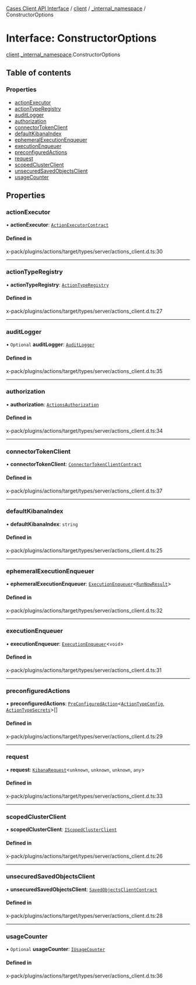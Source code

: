 [Cases Client API Interface](../README.md) / [client](../modules/client.md) / [\_internal\_namespace](../modules/client._internal_namespace.md) / ConstructorOptions

# Interface: ConstructorOptions

[client](../modules/client.md).[_internal_namespace](../modules/client._internal_namespace.md).ConstructorOptions

## Table of contents

### Properties

- [actionExecutor](client._internal_namespace.ConstructorOptions.md#actionexecutor)
- [actionTypeRegistry](client._internal_namespace.ConstructorOptions.md#actiontyperegistry)
- [auditLogger](client._internal_namespace.ConstructorOptions.md#auditlogger)
- [authorization](client._internal_namespace.ConstructorOptions.md#authorization)
- [connectorTokenClient](client._internal_namespace.ConstructorOptions.md#connectortokenclient)
- [defaultKibanaIndex](client._internal_namespace.ConstructorOptions.md#defaultkibanaindex)
- [ephemeralExecutionEnqueuer](client._internal_namespace.ConstructorOptions.md#ephemeralexecutionenqueuer)
- [executionEnqueuer](client._internal_namespace.ConstructorOptions.md#executionenqueuer)
- [preconfiguredActions](client._internal_namespace.ConstructorOptions.md#preconfiguredactions)
- [request](client._internal_namespace.ConstructorOptions.md#request)
- [scopedClusterClient](client._internal_namespace.ConstructorOptions.md#scopedclusterclient)
- [unsecuredSavedObjectsClient](client._internal_namespace.ConstructorOptions.md#unsecuredsavedobjectsclient)
- [usageCounter](client._internal_namespace.ConstructorOptions.md#usagecounter)

## Properties

### actionExecutor

• **actionExecutor**: [`ActionExecutorContract`](../modules/client._internal_namespace.md#actionexecutorcontract)

#### Defined in

x-pack/plugins/actions/target/types/server/actions_client.d.ts:30

___

### actionTypeRegistry

• **actionTypeRegistry**: [`ActionTypeRegistry`](../classes/client._internal_namespace.ActionTypeRegistry.md)

#### Defined in

x-pack/plugins/actions/target/types/server/actions_client.d.ts:27

___

### auditLogger

• `Optional` **auditLogger**: [`AuditLogger`](client._internal_namespace.AuditLogger.md)

#### Defined in

x-pack/plugins/actions/target/types/server/actions_client.d.ts:35

___

### authorization

• **authorization**: [`ActionsAuthorization`](../classes/client._internal_namespace.ActionsAuthorization.md)

#### Defined in

x-pack/plugins/actions/target/types/server/actions_client.d.ts:34

___

### connectorTokenClient

• **connectorTokenClient**: [`ConnectorTokenClientContract`](../modules/client._internal_namespace.md#connectortokenclientcontract)

#### Defined in

x-pack/plugins/actions/target/types/server/actions_client.d.ts:37

___

### defaultKibanaIndex

• **defaultKibanaIndex**: `string`

#### Defined in

x-pack/plugins/actions/target/types/server/actions_client.d.ts:25

___

### ephemeralExecutionEnqueuer

• **ephemeralExecutionEnqueuer**: [`ExecutionEnqueuer`](../modules/client._internal_namespace.md#executionenqueuer)<[`RunNowResult`](client._internal_namespace.RunNowResult.md)\>

#### Defined in

x-pack/plugins/actions/target/types/server/actions_client.d.ts:32

___

### executionEnqueuer

• **executionEnqueuer**: [`ExecutionEnqueuer`](../modules/client._internal_namespace.md#executionenqueuer)<`void`\>

#### Defined in

x-pack/plugins/actions/target/types/server/actions_client.d.ts:31

___

### preconfiguredActions

• **preconfiguredActions**: [`PreConfiguredAction`](client._internal_namespace.PreConfiguredAction.md)<[`ActionTypeConfig`](../modules/client._internal_namespace.md#actiontypeconfig), [`ActionTypeSecrets`](../modules/client._internal_namespace.md#actiontypesecrets)\>[]

#### Defined in

x-pack/plugins/actions/target/types/server/actions_client.d.ts:29

___

### request

• **request**: [`KibanaRequest`](../classes/client._internal_namespace.KibanaRequest.md)<`unknown`, `unknown`, `unknown`, `any`\>

#### Defined in

x-pack/plugins/actions/target/types/server/actions_client.d.ts:33

___

### scopedClusterClient

• **scopedClusterClient**: [`IScopedClusterClient`](client._internal_namespace.IScopedClusterClient.md)

#### Defined in

x-pack/plugins/actions/target/types/server/actions_client.d.ts:26

___

### unsecuredSavedObjectsClient

• **unsecuredSavedObjectsClient**: [`SavedObjectsClientContract`](../modules/client._internal_namespace.md#savedobjectsclientcontract)

#### Defined in

x-pack/plugins/actions/target/types/server/actions_client.d.ts:28

___

### usageCounter

• `Optional` **usageCounter**: [`IUsageCounter`](client._internal_namespace.IUsageCounter.md)

#### Defined in

x-pack/plugins/actions/target/types/server/actions_client.d.ts:36
